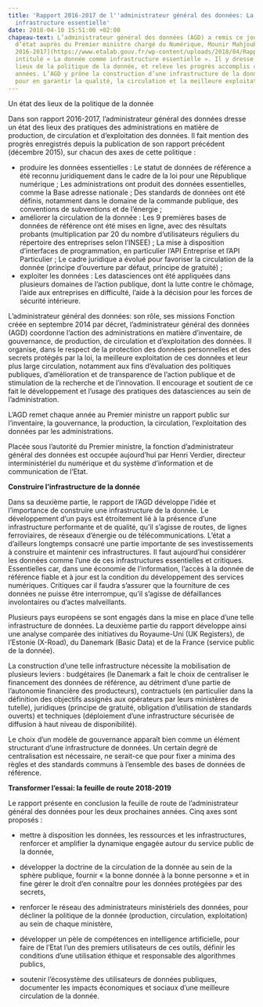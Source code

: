 ```yaml
---
title: 'Rapport 2016-2017 de l''administrateur général des données: La donnée comme
  infrastructure essentielle'
date: 2018-04-10 15:51:00 +02:00
chapeau-text: L’administrateur général des données (AGD) a remis ce jour au secrétaire
  d’état auprès du Premier ministre chargé du Numérique, Mounir Mahjoubi, son [rapport
  2016-2017](https://www.etalab.gouv.fr/wp-content/uploads/2018/04/RapportAGD_2016-2017_web.pdf),
  intitulé « La donnée comme infrastructure essentielle ». Il y dresse un état des
  lieux de la politique de la donnée, et relève les progrès accomplis ces deux dernières
  années. L’AGD y prône la construction d’une infrastructure de la donnée, nécessaire
  pour en garantir la qualité, la circulation et la meilleure exploitation possible.
---
```


Un état des lieux de la politique de la donnée

Dans son rapport 2016-2017, l’administrateur général des données dresse un état des lieux des pratiques des administrations en matière de production, de circulation et d’exploitation des données. Il fait mention des progrès enregistrés depuis la publication de son rapport précédent (décembre 2015), sur chacun des axes de cette politique :

* produire les données essentielles :
Le statut de données de référence a été reconnu juridiquement dans le cadre de la loi pour une République numérique ;
Les administrations ont produit des données essentielles, comme la Base adresse nationale ;
Des standards de données ont été définis, notamment dans le domaine de la commande publique, des conventions de subventions et de l’énergie ;
* améliorer la circulation de la donnée :
Les 9 premières bases de données de référence ont été mises en ligne, avec des résultats probants (multiplication par 20 du nombre d’utilisateurs réguliers du répertoire des entreprises selon l’INSEE) ;
La mise à disposition d’interfaces de programmation, en particulier l’API Entreprise et l’API Particulier ;
Le cadre juridique a évolué pour favoriser la circulation de la donnée (principe d’ouverture par défaut, principe de gratuité) ;
* exploiter les données :
Les datasciences ont été appliquées dans plusieurs domaines de l’action publique, dont la lutte contre le chômage, l’aide aux entreprises en difficulté, l’aide à la décision pour les forces de sécurité intérieure.

L’administrateur général des données: son rôle, ses missions
Fonction créée en septembre 2014 par décret, l’administrateur général des données (AGD) coordonne l’action des administrations en matière d’inventaire, de gouvernance, de production, de circulation et d’exploitation des données. Il organise, dans le respect de la protection des données personnelles et des secrets protégés par la loi, la meilleure exploitation de ces données et leur plus large circulation, notamment aux fins d’évaluation des politiques publiques, d’amélioration et de transparence de l’action publique et de stimulation de la recherche et de l’innovation. Il encourage et soutient de ce fait le développement et l’usage des pratiques des datasciences au sein de l’administration.

L’AGD remet chaque année au Premier ministre un rapport public sur l’inventaire, la gouvernance, la production, la circulation, l’exploitation des données par les administrations.

Placée sous l’autorité du Premier ministre, la fonction d’administrateur général des données est occupée aujourd’hui par Henri Verdier, directeur interministériel du numérique et du système d’information et de communication de l’Etat.

**Construire l’infrastructure de la donnée**

Dans sa deuxième partie, le rapport de l’AGD développe l’idée et l’importance de construire une infrastructure de la donnée. Le développement d’un pays est étroitement lié à la présence d’une infrastructure performante et de qualité, qu’il s’agisse de routes, de lignes ferroviaires, de réseaux d’énergie ou de télécommunications. L’état a d’ailleurs longtemps consacré une partie importante de ses investissements à construire et maintenir ces infrastructures. Il faut aujourd’hui considérer les données comme l’une de ces infrastructures essentielles et critiques. Essentielles car, dans une économie de l’information, l’accès à la donnée de référence fiable et à jour est la condition du développement des services numériques. Critiques car il faudra s’assurer que la fourniture de ces données ne puisse être interrompue, qu’il s’agisse de défaillances involontaires ou d’actes malveillants.

Plusieurs pays européens se sont engagés dans la mise en place d’une telle infrastructure de données. La deuxième partie du rapport développe ainsi une analyse comparée des initiatives du Royaume-Uni (UK Registers), de l’Estonie (X-Road), du Danemark (Basic Data) et de la France (service public de la donnée).

La construction d’une telle infrastructure nécessite la mobilisation de plusieurs leviers : budgétaires (le Danemark a fait le choix de centraliser le financement des données de référence, au détriment d’une partie de l’autonomie financière des producteurs), contractuels (en particulier dans la définition des objectifs assignés aux opérateurs par leurs ministères de tutelle), juridiques (principe de gratuité, obligation d’utilisation de standards ouverts) et techniques (déploiement d’une infrastructure sécurisée de diffusion à haut niveau de disponibilité).

Le choix d’un modèle de gouvernance apparaît bien comme un élément structurant d’une infrastructure de données. Un certain degré de centralisation est nécessaire, ne serait-ce que pour fixer a minima des règles et des standards communs à l’ensemble des bases de données de référence.

**Transformer l’essai: la feuille de route 2018-2019**

Le rapport présente en conclusion la feuille de route de l’administrateur général des données pour les deux prochaines années. Cinq axes sont proposés :

* mettre à disposition les données, les ressources et les infrastructures, renforcer et amplifier la dynamique engagée autour du service public de la donnée,

* développer la doctrine de la circulation de la donnée au sein de la sphère publique, fournir « la bonne donnée à la bonne personne » et in fine gérer le droit d’en connaître pour les données protégées par des secrets,

* renforcer le réseau des administrateurs ministériels des données, pour décliner la politique de la donnée (production, circulation, exploitation) au sein de chaque ministère,

* développer un pèle de compétences en intelligence artificielle, pour faire de l’Etat l’un des premiers utilisateurs de ces outils, définir les conditions d’une utilisation éthique et responsable des algorithmes publics,

* soutenir l’écosystème des utilisateurs de données publiques, documenter les impacts économiques et sociaux d’une meilleure circulation de la donnée.
